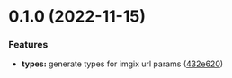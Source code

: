# 0.1.0 (2022-11-15)


### Features

* **types:** generate types for imgix url params ([432e620](https://github.com/JamieMason/typescript-imgix-url-params/commit/432e62090b700ce305e220a7e8030c7daf024af8))



